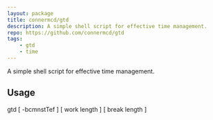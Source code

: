 ```yaml
---
layout: package
title: connermcd/gtd
description: A simple shell script for effective time management.
repo: https://github.com/connermcd/gtd
tags:
    - gtd
    - time
---
```

 
A simple shell script for effective time management.
 
## Usage
 
gtd [ -bcmnstTef ] [ work length ] [ break length ]
